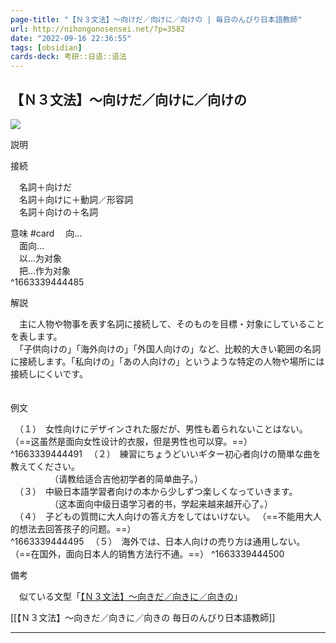 ```yaml
---
page-title: "【Ｎ３文法】～向けだ／向けに／向けの | 毎日のんびり日本語教師"
url: http://nihongonosensei.net/?p=3582
date: "2022-09-16 22:36:55"
tags: [obsidian] 
cards-deck: 考研::日语::语法
---
```

## 【Ｎ３文法】～向けだ／向けに／向けの

![](http://nihongonosensei.net/pic/n3top.png)

説明

接続

　名詞＋向けだ  
　名詞＋向けに＋動詞／形容詞  
　名詞＋向けの＋名詞  


意味 #card
　向…  
　面向…  
　以…为对象  
　把…作为对象  
^1663339444485

解説

　主に人物や物事を表す名詞に接続して、そのものを目標・対象にしていることを表します。  
　「子供向けの」「海外向けの」「外国人向けの」など、比較的大きい範囲の名詞に接続します。「私向けの」「あの人向けの」というような特定の人物や場所には接続しにくいです。  
　

例文

　（１）　女性向けにデザインされた服だが、男性も着られないことはない。  （==这虽然是面向女性设计的衣服，但是男性也可以穿。==）  
^1663339444491
　（２）　練習にちょうどいいギター初心者向けの簡単な曲を教えてください。  
　　　　　（请教给适合吉他初学者的简单曲子。）  
　（３）　中級日本語学習者向けの本から少しずつ楽しくなっていきます。  
　　　　　（这本面向中级日语学习者的书，学起来越来越开心了。）  
　（４）　子どもの質問に大人向けの答え方をしてはいけない。  （==不能用大人的想法去回答孩子的问题。==）  
^1663339444495
　（５）　海外では、日本人向けの売り方は通用しない。  （==在国外，面向日本人的销售方法行不通。==）
^1663339444500

備考

　似ている文型「[【Ｎ３文法】～向きだ／向きに／向きの](http://nihongonosensei.net/?p=17664)」

[[【Ｎ３文法】～向きだ／向きに／向きの  毎日のんびり日本語教師]]

---
